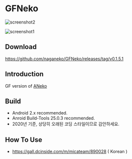 GFNeko
=====

![screenshot2](https://naganeko.github.io/GFNeko/images/shark1.jpg)

![screenshot1](https://naganeko.github.io/GFNeko/images/screenshot.jpg)


Download
------------
https://github.com/naganeko/GFNeko/releases/tag/v0.1.5.1

Introduction
------------
GF version of [ANeko](https://github.com/lllllT/ANeko)


Build 
-----------
- Android 2.x recommended. 
- Anroid Build-Tools 25.0.3 recommended.
- 2020년 기준, 상당히 오래된 코딩 스타일이므로 감안하세요.



How To Use
------------

- https://gall.dcinside.com/m/micateam/890028  ( Korean )

